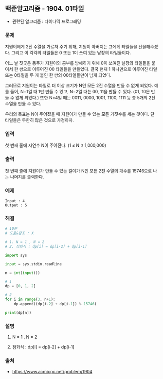## 백준알고리즘 - 1904. 01타일

- 관련된 알고리즘 : 다이나믹 프로그래밍

### 문제

지원이에게 2진 수열을 가르쳐 주기 위해, 지원이 아버지는 그에게 타일들을 선물해주셨다. 그리고 이 각각의 타일들은 0 또는 1이 쓰여 있는 낱장의 타일들이다.

어느 날 짓궂은 동주가 지원이의 공부를 방해하기 위해 0이 쓰여진 낱장의 타일들을 붙여서 한 쌍으로 이루어진 00 타일들을 만들었다. 결국 현재 1 하나만으로 이루어진 타일 또는 0타일을 두 개 붙인 한 쌍의 00타일들만이 남게 되었다.

그러므로 지원이는 타일로 더 이상 크기가 N인 모든 2진 수열을 만들 수 없게 되었다. 예를 들어, N=1일 때 1만 만들 수 있고, N=2일 때는 00, 11을 만들 수 있다. (01, 10은 만들 수 없게 되었다.) 또한 N=4일 때는 0011, 0000, 1001, 1100, 1111 등 총 5개의 2진 수열을 만들 수 있다.

우리의 목표는 N이 주어졌을 때 지원이가 만들 수 있는 모든 가짓수를 세는 것이다. 단 타일들은 무한히 많은 것으로 가정하자.

### 입력

첫 번째 줄에 자연수 N이 주어진다. (1 ≤ N ≤ 1,000,000)

### 출력

첫 번째 줄에 지원이가 만들 수 있는 길이가 N인 모든 2진 수열의 개수를 15746으로 나눈 나머지를 출력한다.

### 예제

```
Input : 4
Output : 5
```

### 해결

```python
# 10분
# 도움&참조 : X

# 1. N = 1 , N = 2
# 2. 점화식 : dp[i] = dp[i-2] + dp[i-1]

import sys

input = sys.stdin.readline

n = int(input())

# 1
dp = [0, 1, 2]

# 2
for i in range(3, n+1):
    dp.append((dp[i-2] + dp[i-1]) % 15746)

print(dp[n])
```

### 설명

1. N = 1 , N = 2

2. 점화식 : dp[i] = dp[i-2] + dp[i-1]

### 출처

- https://www.acmicpc.net/problem/1904
